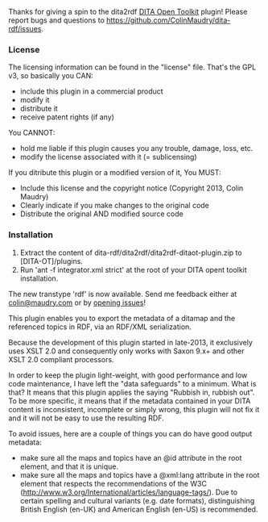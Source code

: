 
Thanks for giving a spin to the dita2rdf [DITA Open Toolkit](http://dita-ot.github.io/) plugin! Please report bugs and questions to https://github.com/ColinMaudry/dita-rdf/issues.

### License

The licensing information can be found in the "license" file. That's the GPL v3, so basically you CAN:
- include this plugin in a commercial product
- modify it
- distribute it
- receive patent rights (if any)

You CANNOT:
- hold me liable if this plugin causes you any trouble, damage, loss, etc.
- modify the license associated with it (= sublicensing)

If you ditribute this plugin or a modified version of it, You MUST:
- Include this license and the copyright notice (Copyright 2013, Colin Maudry)
- Clearly indicate if you make changes to the original code
- Distribute the original AND modified source code

### Installation

1. Extract the content of dita-rdf/dita2rdf/dita2rdf-ditaot-plugin.zip to [DITA-OT]/plugins.
2. Run 'ant -f integrator.xml strict' at the root of your DITA opent toolkit installation.

The new transtype 'rdf' is now available. Send me feedback either at colin@maudry.com or by [opening issues](https://github.com/ColinMaudry/dita-rdf/issues)!
		 

This plugin enables you to export the metadata of a ditamap and the referenced topics in RDF, via an RDF/XML serialization.

Because the development of this plugin started in late-2013, it exclusively uses XSLT 2.0 and consequently only works with Saxon 9.x+ and other XSLT 2.0 compliant processors.

In order to keep the plugin light-weight, with good performance and low code maintenance, I have left the "data safeguards" to a minimum. What is that? It means that this plugin applies the saying "Rubbish in, rubbish out". To be more specific, it means that if the metadata contained in your DITA content is inconsistent, incomplete or simply wrong, this plugin will not fix it and it will not be easy to use the resulting RDF.

To avoid issues, here are a couple of things you can do have good output metadata:
 - make sure all the maps and topics have an @id attribute in the root element, and that it is unique.
 - make sure all the maps and topics have a @xml:lang attribute in the root element that respects the recommendations of the W3C (http://www.w3.org/International/articles/language-tags/). Due to certain spelling and cultural variants (e.g. date formats), distinguishing British English (en-UK) and American English (en-US) is recommended.
